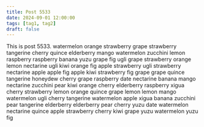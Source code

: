```yaml
---
title: Post 5533
date: 2024-09-01 12:00:00
tags: [tag1, tag2]
draft: false
---
```

This is post 5533.
watermelon
orange
strawberry
grape
strawberry
tangerine
cherry
quince
elderberry
mango
watermelon
zucchini
lemon
raspberry
raspberry
banana
yuzu
grape
fig
ugli
grape
strawberry
orange
lemon
nectarine
ugli
kiwi
orange
fig
apple
strawberry
ugli
strawberry
nectarine
apple
apple
fig
apple
kiwi
strawberry
fig
grape
grape
quince
tangerine
honeydew
cherry
grape
raspberry
date
nectarine
banana
mango
nectarine
zucchini
pear
kiwi
orange
cherry
elderberry
raspberry
xigua
cherry
strawberry
lemon
orange
quince
grape
lemon
lemon
mango
watermelon
ugli
cherry
tangerine
watermelon
apple
xigua
banana
zucchini
pear
tangerine
elderberry
elderberry
pear
cherry
yuzu
date
watermelon
nectarine
quince
apple
strawberry
cherry
kiwi
grape
yuzu
watermelon
yuzu
fig
